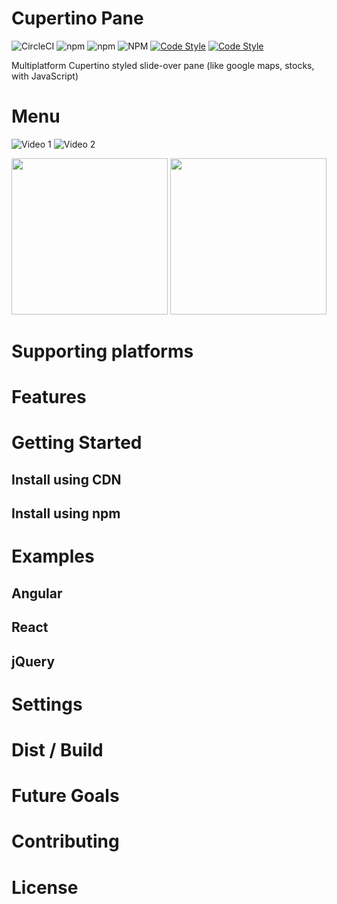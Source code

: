 # Cupertino Pane


![CircleCI](https://img.shields.io/circleci/build/github/roman-rr/cupertino-pane?color=%23239922&label=circle-ci)
![npm](https://img.shields.io/npm/v/cupertino-pane)
![npm](https://img.shields.io/npm/dm/cupertino-pane?color=%23007DC5)
![NPM](https://img.shields.io/npm/l/cupertino-pane?color=%23007DC5)
[![Code Style](https://badgen.net/badge/icon/typescript?icon=typescript&label)](https://www.typescriptlang.org/)
[![Code Style](https://badgen.net/badge/code%20style/airbnb/ff5a5f?icon=airbnb)](https://github.com/airbnb/javascript)

Multiplatform Cupertino styled slide-over pane (like google maps, stocks, with JavaScript)

# Menu

![Video 1](https://github.com/roman-rr/cupertino-pane/blob/master/docs/images/1.gif?raw=true)
![Video 2](https://github.com/roman-rr/cupertino-pane/blob/master/docs/images/2.gif?raw=true)

<img src="https://github.com/roman-rr/cupertino-pane/blob/master/docs/images/1.gif?raw=true" style="display:inline-block;" width="250">
<img src="https://github.com/roman-rr/cupertino-pane/blob/master/docs/images/3.gif?raw=true" style="display:inline-block;" width="250">
<!-- <img src="https://github.com/roman-rr/cupertino-pane/blob/master/docs/images/2.gif?raw=true" width="250"> -->

# Supporting platforms

# Features

# Getting Started
## Install using CDN
## Install using npm

# Examples
## Angular
## React
## jQuery

# Settings
# Dist / Build
# Future Goals
# Contributing
# License